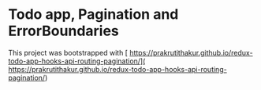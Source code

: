 # Todo app, Pagination and ErrorBoundaries
This project was bootstrapped with [ https://prakrutithakur.github.io/redux-todo-app-hooks-api-routing-pagination/]( https://prakrutithakur.github.io/redux-todo-app-hooks-api-routing-pagination/)
